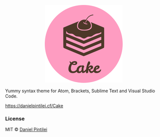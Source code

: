 <p align="center">
 <img src="https://github.com/DanielPintilei/Cake/blob/master/build/img/logo.png" alt="cake logo" height="250" />
</p>


Yummy syntax theme for Atom, Brackets, Sublime Text and Visual Studio Code.

https://danielpintilei.cf/Cake

### License

MIT © [Daniel Pintilei][website]

[website]: http://danielpintilei.cf
